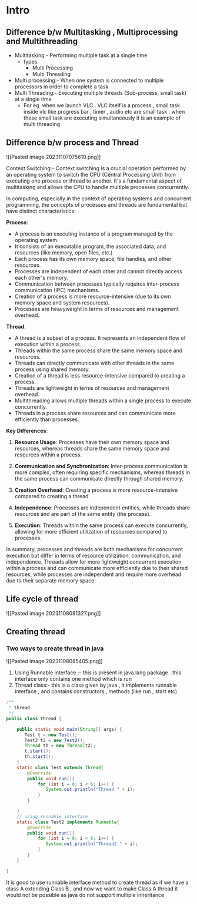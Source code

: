 # Intro
## Difference b/w Multitasking , Multiprocessing and Multithreading
- Multitasking:- Performing multiple task at a single time
	- types
		- Multi Processing
		- Multi Threading
- Multi processing:- When one system is connected to multiple processors in order to complete a task
- Multi Threading:- Executing multiple threads (Sub-process, small task) at a single time
	- For eg. when we launch VLC . VLC itself is a process , small task inside vlc like progress bar , timer , audio etc are small task . when these small task are executing simultaneously it is an example of multi threading

## Difference b/w process and Thread
![[Pasted image 20231107075610.png]]

Context Switching:- Context switching is a crucial operation performed by an operating system to switch the CPU (Central Processing Unit) from executing one process or thread to another. It's a fundamental aspect of multitasking and allows the CPU to handle multiple processes concurrently.

In computing, especially in the context of operating systems and concurrent programming, the concepts of processes and threads are fundamental but have distinct characteristics:

**Process**:
- A process is an executing instance of a program managed by the operating system.
- It consists of an executable program, the associated data, and resources (like memory, open files, etc.).
- Each process has its own memory space, file handles, and other resources.
- Processes are independent of each other and cannot directly access each other's memory.
- Communication between processes typically requires inter-process communication (IPC) mechanisms.
- Creation of a process is more resource-intensive (due to its own memory space and system resources).
- Processes are heavyweight in terms of resources and management overhead.

**Thread**:
- A thread is a subset of a process. It represents an independent flow of execution within a process.
- Threads within the same process share the same memory space and resources.
- Threads can directly communicate with other threads in the same process using shared memory.
- Creation of a thread is less resource-intensive compared to creating a process.
- Threads are lightweight in terms of resources and management overhead.
- Multithreading allows multiple threads within a single process to execute concurrently.
- Threads in a process share resources and can communicate more efficiently than processes.

**Key Differences**:

1. **Resource Usage**: Processes have their own memory space and resources, whereas threads share the same memory space and resources within a process.

2. **Communication and Synchronization**: Inter-process communication is more complex, often requiring specific mechanisms, whereas threads in the same process can communicate directly through shared memory.

3. **Creation Overhead**: Creating a process is more resource-intensive compared to creating a thread.

4. **Independence**: Processes are independent entities, while threads share resources and are part of the same entity (the process).

5. **Execution**: Threads within the same process can execute concurrently, allowing for more efficient utilization of resources compared to processes.

In summary, processes and threads are both mechanisms for concurrent execution but differ in terms of resource utilization, communication, and independence. Threads allow for more lightweight concurrent execution within a process and can communicate more efficiently due to their shared resources, while processes are independent and require more overhead due to their separate memory space.

## Life cycle of thread
![[Pasted image 20231108081327.png]]


## Creating thread
### Two ways to create thread in java
![[Pasted image 20231108085405.png]]

1. Using Runnable interface :- this is present in java.lang package . this interface only contains one method which is run
2. Thread class:- this is a class given by java , it implements runnable interface , and contains constructors , methods (like run , start etc)

```java
/**
 * thread
 */
public class thread {

    public static void main(String[] args) {
       Test t = new Test(); 
       Test2 t2 = new Test2();
       Thread th = new Thread(t2);
       t.start();
       th.start();
    }
    static class Test extends Thread{
        @Override
        public void run(){
            for (int i = 0; i < 6; i++) {
               System.out.println("Thread " + i); 
            }
        }

    }
    // using runnable interface
    static class Test2 implements Runnable{
        @Override
        public void run(){
            for (int i = 0; i < 6; i++) {
               System.out.println("Thread2 " + i); 
            }
        }
    }

}
```

It is good to use runnable interface method to create thread as if we have a class A extending Class B , and now we want to make Class A thread it would not be possible as java do not support multiple inheritance